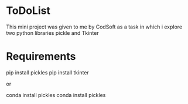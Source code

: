 # ToDoList
This mini project was given to me by CodSoft as a task in which i explore two python libraries pickle and Tkinter
# Requirements 
pip install pickles
pip install tkinter

or 

conda install pickles 
conda install pickles
